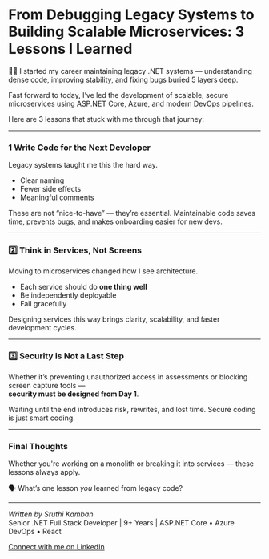 # From Debugging Legacy Systems to Building Scalable Microservices: 3 Lessons I Learned

👩‍💻 I started my career maintaining legacy .NET systems — understanding dense code, improving stability, and fixing bugs buried 5 layers deep.

Fast forward to today, I’ve led the development of scalable, secure microservices using ASP.NET Core, Azure, and modern DevOps pipelines.

Here are 3 lessons that stuck with me through that journey:

---

### 1 Write Code for the Next Developer

Legacy systems taught me this the hard way.  
- Clear naming
- Fewer side effects
- Meaningful comments

These are not “nice-to-have” — they’re essential. Maintainable code saves time, prevents bugs, and makes onboarding easier for new devs.

---

### 2️⃣ Think in Services, Not Screens

Moving to microservices changed how I see architecture.  
- Each service should do **one thing well**
- Be independently deployable
- Fail gracefully

Designing services this way brings clarity, scalability, and faster development cycles.

---

### 3️⃣ Security is Not a Last Step

Whether it’s preventing unauthorized access in assessments or blocking screen capture tools —  
**security must be designed from Day 1**.

Waiting until the end introduces risk, rewrites, and lost time. Secure coding is just smart coding.

---

### Final Thoughts

Whether you're working on a monolith or breaking it into services — these lessons always apply.

🗣️ What’s one lesson *you* learned from legacy code?

---

*Written by Sruthi Kamban*  
Senior .NET Full Stack Developer | 9+ Years | ASP.NET Core • Azure DevOps • React

[Connect with me on LinkedIn](https://www.linkedin.com/in/sruthi-kamban-22264674)

